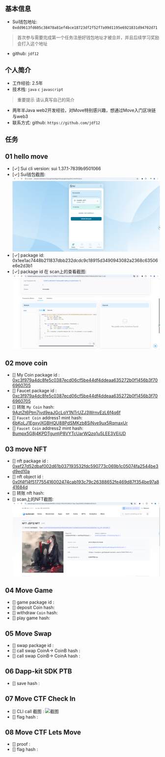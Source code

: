 ## 基本信息
- Sui钱包地址: `0xdd9613fd605c38478a81ef4bce18723df2f52f7a99d1195e6921831d94702d71`
> 首次参与需要完成第一个任务注册好钱包地址才被合并，并且后续学习奖励会打入这个地址
- github: `jdf12`

## 个人简介
- 工作经验: 2.5年
- 技术栈: `java` `c` `javascript`
> 重要提示 请认真写自己的简介
- 两年半Java web2开发经验，对Move特别感兴趣，想通过Move入门区块链与web3
- 联系方式: github: `https://github.com/jdf12` 

## 任务

##   01 hello move  
- [✓] Sui cli version: sui 1.37.1-7839b9501066
- [✓] Sui钱包截图: ![Sui钱包截图](./images/sui_qb.png)
- [✓] package id: 0x1ee1ac7448b211837dbb232dcdc9c18915d3490943082a2368c63506e6e2d3b1
- [✓] package id 在 scan上的查看截图:![Scan截图](./images/sui_task1.png)

##   02 move coin
- [] My Coin package id : [0xc3f979a4dc8fe5c0387ecd06cf5be44df4ddeaa635272b0f1456b3f706960705](https://suivision.xyz/package/0xc3f979a4dc8fe5c0387ecd06cf5be44df4ddeaa635272b0f1456b3f706960705) 
- [] Faucet package id : [0xc3f979a4dc8fe5c0387ecd06cf5be44df4ddeaa635272b0f1456b3f706960705](https://suivision.xyz/package/0xc3f979a4dc8fe5c0387ecd06cf5be44df4ddeaa635272b0f1456b3f706960705)
- [] 转账 `My Coin` hash: [9AztZt6Ptm7jvd9eaJGcLqY1NTrUZJ3WrnvEzL6f4q6f](https://suivision.xyz/txblock/9AztZt6Ptm7jvd9eaJGcLqY1NTrUZJ3WrnvEzL6f4q6f?tab=Changes)
- [] `Faucet Coin` address1 mint hash: [6bKoLJ1EgxyjXGBHQU88PdSMKzb8SiNve9ux5RqmaxUr](https://suivision.xyz/txblock/6bKoLJ1EgxyjXGBHQU88PdSMKzb8SiNve9ux5RqmaxUr?tab=Changes)
- [] `Faucet Coin` address2 mint hash: [Bumpx5G8j4KPDTguntjP8VYTcUarWQzq1u5LEE3VEiUD](https://suivision.xyz/txblock/Bumpx5G8j4KPDTguntjP8VYTcUarWQzq1u5LEE3VEiUD?tab=Changes)

##   03 move NFT
- [] nft package id : [0xef27d52dbaf002d61b037193532fdc590773c069b1c05074fa2544be3d9ed10a](https://suivision.xyz/package/0xef27d52dbaf002d61b037193532fdc590773c069b1c05074fa2544be3d9ed10a)
- [] nft object id : [0x0f4f14f517755416002474cab193c79c26388652fe469d87f354be97a841684d](https://suiscan.xyz/mainnet/object/0x0f4f14f517755416002474cab193c79c26388652fe469d87f354be97a841684d)
- [] 转账 nft  hash: 
- [] scan上的NFT截图:![Scan截图](./images/scan.png)

##   04 Move Game
- [] game package id :
- [] deposit Coin hash:
- [] withdraw `Coin` hash:
- [] play game hash:

##   05 Move Swap
- [] swap package id :
- [] call swap CoinA-> CoinB  hash :
- [] call swap CoinB-> CoinA  hash :

##   06 Dapp-kit SDK PTB
- [] save hash :

##   07 Move CTF Check In
- [] CLI call 截图 : ![截图](./images/你的图片地址)
- [] flag hash :

##   08 Move CTF Lets Move
- [] proof : 
- [] flag hash :
